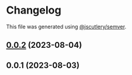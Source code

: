 # Changelog

This file was generated using [@jscutlery/semver](https://github.com/jscutlery/semver).

## [0.0.2](https://github.com/xRdev38/ryzen-libs/compare/core-0.0.1...core-0.0.2) (2023-08-04)



## 0.0.1 (2023-08-03)
